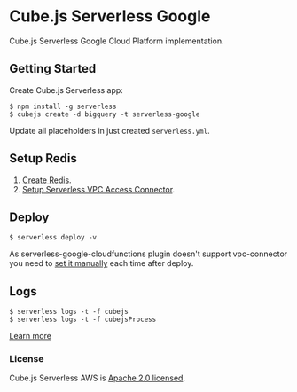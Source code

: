 # Cube.js Serverless Google

Cube.js Serverless Google Cloud Platform implementation.

## Getting Started

Create Cube.js Serverless app:

```
$ npm install -g serverless
$ cubejs create -d bigquery -t serverless-google
```

Update all placeholders in just created `serverless.yml`.

## Setup Redis

1. [Create Redis](https://cloud.google.com/memorystore/docs/redis/quickstart-console).
2. [Setup Serverless VPC Access Connector](https://cloud.google.com/functions/docs/connecting-vpc).

## Deploy

```
$ serverless deploy -v
```

As serverless-google-cloudfunctions plugin doesn't support vpc-connector you need to [set it manually](https://cloud.google.com/functions/docs/connecting-vpc#configuring) each time after deploy.

## Logs

```
$ serverless logs -t -f cubejs
$ serverless logs -t -f cubejsProcess
```

[Learn more](https://cube.dev/docs)

### License

Cube.js Serverless AWS is [Apache 2.0 licensed](./LICENSE).